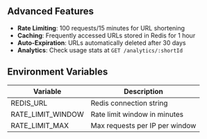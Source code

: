 ## Advanced Features

- **Rate Limiting**: 100 requests/15 minutes for URL shortening
- **Caching**: Frequently accessed URLs stored in Redis for 1 hour
- **Auto-Expiration**: URLs automatically deleted after 30 days
- **Analytics**: Check usage stats at `GET /analytics/:shortId`

## Environment Variables

| Variable              | Description                     |
|-----------------------|---------------------------------|
| REDIS_URL             | Redis connection string         |
| RATE_LIMIT_WINDOW     | Rate limit window in minutes    |
| RATE_LIMIT_MAX        | Max requests per IP per window  |